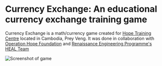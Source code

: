 # Currency Exchange: An educational currency exchange training game

Currency Exchange is a math/currency game created for [Hope Training Centre](https://ohf.org.sg/tjsss-programme-cambodia/) located in Cambodia, Prey Veng. It was done in collaboration with [Operation Hope Foundation](https://ohf.org.sg) and [Renaissance Engineering Programme's HEAL Team](http://www.ntu.edu.sg/rep/reclub/Pages/Humanitarian-Engineers-and-Leaders.aspx)

![Screenshot of game](Currency-Exchange/Assets/Art/screenshot.png)
